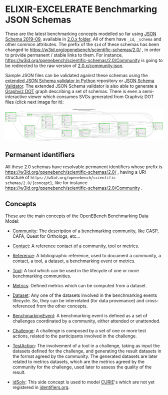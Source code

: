 # ELIXIR-EXCELERATE Benchmarking JSON Schemas

These are the latest benchmarking concepts modelled so far using [JSON Schema 2019-09](https://json-schema.org/draft/2019-09/json-schema-core.html), available in [2.0.x folder](2.0.x). All of them have `_id`, `_schema` and other common attributes. The prefix of the `$id` of these schemas has been changed to https://w3id.org/openebench/scientific-schemas/2.0/ , in order to provide permanent / stable links to them. For instance, https://w3id.org/openebench/scientific-schemas/2.0/Community is going to be redirected to the raw version of [2.0.x/community.json](2.0.x/community.json).

Sample JSON files can be validated against these schemas using the [extended JSON Schema validator in Python](https://pypi.org/project/extended-json-schema-validator/) repository or [JSON Schema Validator](http://www.jsonschemavalidator.net/). The extended JSON Schema validator is also able to generate a [Graphviz DOT](https://graphviz.org/doc/info/lang.html) graph describing a set of schemas. There is even a semi-interactive viewer which consumes SVGs generated from Graphviz DOT files (click next image for it):

[![Benchmarking JSON Schema 2.0.x](json-schemas/openebench-bdm-2.0.x.dot.png "Benchmarking JSON Schema 2.0.x")](https://inab.github.io/responsive.graphviz.svg/openebench-bdm-2.0.x.html)


## Permanent identifiers

All these 2.0 schemas have resolvable permanent identifiers whose prefix is https://w3id.org/openebench/scientific-schemas/2.0/ , having a URI structure of `https://w3id.org/openebench/scientific-schemas/2.0/{concept}`, like for instance https://w3id.org/openebench/scientific-schemas/2.0/Community .

## Concepts

These are the main concepts of the OpenEBench Benchmarking Data Model:

* [Community](2.0.x/community.json): The description of a benchmarking community, like CASP, CAFA, Quest for Orthologs, etc...

* [Contact](2.0.x/contact.json): A reference contact of a community, tool or metrics.

* [Reference](2.0.x/reference.json): A bibliographic reference, used to document a community, a contact, a tool, a dataset, a benchmarking event or metrics.

* [Tool](2.0.x/tool.json): A tool which can be used in the lifecycle of one or more benchmarking communities.

* [Metrics](2.0.x/metrics.json): Defined metrics which can be computed from a dataset.

* [Dataset](2.0.x/dataset.json): Any one of the datasets involved in the benchmarking events lifecycle. So, they can be interrelated (for data provenance) and cross-referenced from the other concepts.

* [BenchmarkingEvent](2.0.x/benchmarkingEvent.json): A benchmarking event is defined as a set of challenges coordinated by a community, either attended or unattended.

* [Challenge](2.0.x/challenge.json): A challenge is composed by a set of one or more test actions, related to the participants involved in the challenge.

* [TestAction](2.0.x/testAction.json): The involvement of a tool in a challenge, taking as input the datasets defined for the challenge, and generating the result datasets in the format agreed by the community. The generated datasets are later related to metrics datasets, which are the metrics agreed by the community for the challenge, used later to assess the quality of the result.

* [idSolv](2.0.x/idsolv.json): This side concept is used to model [CURIE](https://en.wikipedia.org/wiki/CURIE)'s which are not yet registered in [identifiers.org](https://identifiers.org).
